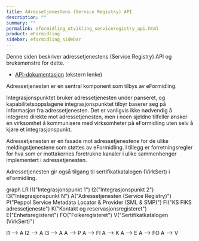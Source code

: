```yaml
---
title: Adressetjenestens (Service Registry) API
description: ""
summary: ""
permalink: eformidling_utvikling_serviceregistry_api.html
product: eFormidling
sidebar: eformidling_sidebar
---
```


Denne siden beskriver adressetjenestens (Service Registry) API og bruksmønstre for dette.

- [API-dokumentasjon](eformidling_sr_restdocs.html) (ekstern lenke)

Adressetjenesten er en sentral komponent som tilbys av eFormidling.

Integrasjonspunktet bruker adressetjenesten under panseret, og kapabilitetsoppslagene integrasjonspunktet tilbyr baserer
seg på informasjon fra adressetjenesten. Det er vanligvis ikke nødvendig å integrere direkte mot adressetjenesten, men i
noen sjeldne tilfeller ønsker en virksomhet å kommunisere med virksomheter på eFormidling uten selv å kjøre et
integrasjonspunkt.

Adressetjenesten er en fasade mot adressetjenestene for de ulike meldingstjenestene som støttes av eFormidling. I
tillegg er forretningsregler for hva som er mottakernes foretrukne kanaler i ulike sammenhenger implementert i
adressetjenesten.

Adressetjenesten gir også tilgang til sertifikatkatalogen (VirkSert) i eFormidling.

<div class="mermaid">
graph LR
I1("Integrasjonspunkt 1")
I2("Integrasjonspunkt 2")
I3("Integrasjonspunkt N")
A("Adressetjenesten (Service Registry)")
P("Peppol Service Metadata Locator & Provider (SML & SMP)")
FI("KS FIKS adressetjeneste")
K("Kontakt og reservasjonsregisteret")
E("Enhetsregisteret")
FO("Folkeregisteret")
V("Sertifikatkatalogen (VirkSert)")

I1 --> A
I2 --> A
I3 --> A
A --> P
A --> FI
A --> K
A --> E
A --> FO
A --> V
</div>
